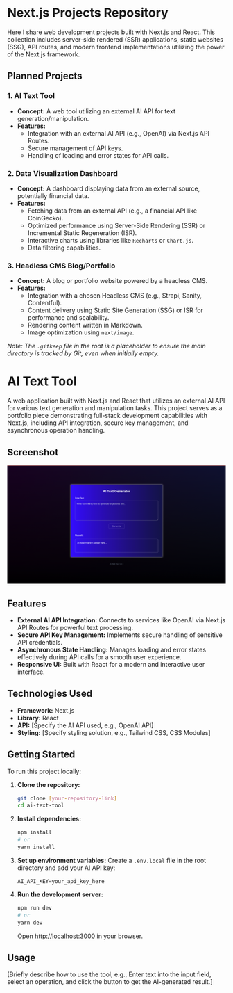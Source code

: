 # Next.js Projects Repository

Here I share web development projects built with Next.js and React. This collection includes server-side rendered (SSR) applications, static websites (SSG), API routes, and modern frontend implementations utilizing the power of the Next.js framework.

## Planned Projects

### 1. AI Text Tool
*   **Concept:** A web tool utilizing an external AI API for text generation/manipulation.
*   **Features:**
    *   Integration with an external AI API (e.g., OpenAI) via Next.js API Routes.
    *   Secure management of API keys.
    *   Handling of loading and error states for API calls.

### 2. Data Visualization Dashboard
*   **Concept:** A dashboard displaying data from an external source, potentially financial data.
*   **Features:**
    *   Fetching data from an external API (e.g., a financial API like CoinGecko).
    *   Optimized performance using Server-Side Rendering (SSR) or Incremental Static Regeneration (ISR).
    *   Interactive charts using libraries like `Recharts` or `Chart.js`.
    *   Data filtering capabilities.

### 3. Headless CMS Blog/Portfolio
*   **Concept:** A blog or portfolio website powered by a headless CMS.
*   **Features:**
    *   Integration with a chosen Headless CMS (e.g., Strapi, Sanity, Contentful).
    *   Content delivery using Static Site Generation (SSG) or ISR for performance and scalability.
    *   Rendering content written in Markdown.
    *   Image optimization using `next/image`.

*Note: The `.gitkeep` file in the root is a placeholder to ensure the main directory is tracked by Git, even when initially empty.*

# AI Text Tool

A web application built with Next.js and React that utilizes an external AI API for various text generation and manipulation tasks. This project serves as a portfolio piece demonstrating full-stack development capabilities with Next.js, including API integration, secure key management, and asynchronous operation handling.

## Screenshot

![AI Text Tool Screenshot](public/screenshot.png)

## Features

*   **External AI API Integration:** Connects to services like OpenAI via Next.js API Routes for powerful text processing.
*   **Secure API Key Management:** Implements secure handling of sensitive API credentials.
*   **Asynchronous State Handling:** Manages loading and error states effectively during API calls for a smooth user experience.
*   **Responsive UI:** Built with React for a modern and interactive user interface.

## Technologies Used

*   **Framework:** Next.js
*   **Library:** React
*   **API:** [Specify the AI API used, e.g., OpenAI API]
*   **Styling:** [Specify styling solution, e.g., Tailwind CSS, CSS Modules]

## Getting Started

To run this project locally:

1.  **Clone the repository:**
    ```bash
    git clone [your-repository-link]
    cd ai-text-tool
    ```
2.  **Install dependencies:**
    ```bash
    npm install
    # or
    yarn install
    ```
3.  **Set up environment variables:**
    Create a `.env.local` file in the root directory and add your AI API key:
    ```
    AI_API_KEY=your_api_key_here
    ```
4.  **Run the development server:**
    ```bash
    npm run dev
    # or
    yarn dev
    ```
    Open [http://localhost:3000](http://localhost:3000) in your browser.

## Usage

[Briefly describe how to use the tool, e.g., Enter text into the input field, select an operation, and click the button to get the AI-generated result.] 